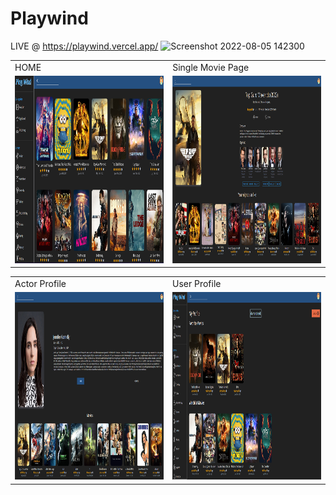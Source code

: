 # Playwind

LIVE @ https://playwind.vercel.app/
![Screenshot 2022-08-05 142300](https://user-images.githubusercontent.com/81632171/183041179-23a09b39-fed8-42f3-bc27-dfab72026e14.png)

<table>
  <tr>
    <td>HOME</td>
     <td>Single Movie Page</td>

  </tr>
  <tr>
    <td><img src="/src/assets/screenshots/main.png" width=300 height=300></td>
    <td><img src="/src/assets/screenshots/info.png" width=300 height=300></td>

</tr>
 </table>
<table>
<tr>
 <td>Actor Profile</td>
     <td>User Profile</td>
</tr>
<tr>
<td><img src="/src/assets/screenshots/actor.png" width=300 height=300></td>
    <td><img src="/src/assets/screenshots/profile.png" width=300 height=300></td>
</tr>
</table>
